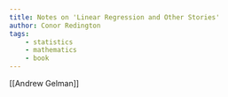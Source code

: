 ```yaml
---
title: Notes on 'Linear Regression and Other Stories'
author: Conor Redington
tags:
    - statistics
    - mathematics
    - book
---
```


[[Andrew Gelman]]


